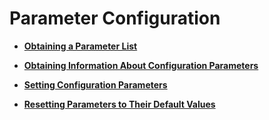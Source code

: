 # Parameter Configuration<a name="rds_06_0017"></a>

-   **[Obtaining a Parameter List](obtaining-a-parameter-list.md)**  

-   **[Obtaining Information About Configuration Parameters](obtaining-information-about-configuration-parameters.md)**  

-   **[Setting Configuration Parameters](setting-configuration-parameters.md)**  

-   **[Resetting Parameters to Their Default Values](resetting-parameters-to-their-default-values.md)**  


